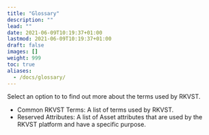 ```yaml
---
title: "Glossary"
description: ""
lead: ""
date: 2021-06-09T10:19:37+01:00
lastmod: 2021-06-09T10:19:37+01:00
draft: false
images: []
weight: 999
toc: true
aliases: 
  - /docs/glossary/
---
```

Select an option to to find out more about the terms used by RKVST.

* Common RKVST Terms: A list of terms used by RKVST.
* Reserved Attributes: A list of Asset attributes that are used by the RKVST platform and have a specific purpose.
